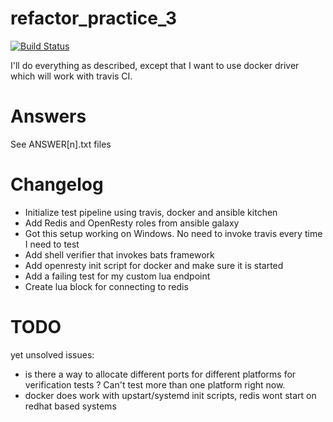 # refactor_practice_3

[![Build Status](https://travis-ci.org/juliusza/refactor_practice_3.svg)](https://travis-ci.org/juliusza/refactor_practice_3)

I'll do everything as described, except that I want to use docker driver which will work with travis CI.

# Answers

See ANSWER[n].txt files

# Changelog

* Initialize test pipeline using travis, docker and ansible kitchen
* Add Redis and OpenResty roles from ansible galaxy
* Got this setup working on Windows. No need to invoke travis every time I need to test
* Add shell verifier that invokes bats framework
* Add openresty init script for docker and make sure it is started
* Add a failing test for my custom lua endpoint
* Create lua block for connecting to redis

# TODO
yet unsolved issues:
* is there a way to allocate different ports for different platforms for verification tests ? Can't test more than one platform right now.
* docker does work with upstart/systemd init scripts, redis wont start on redhat based systems